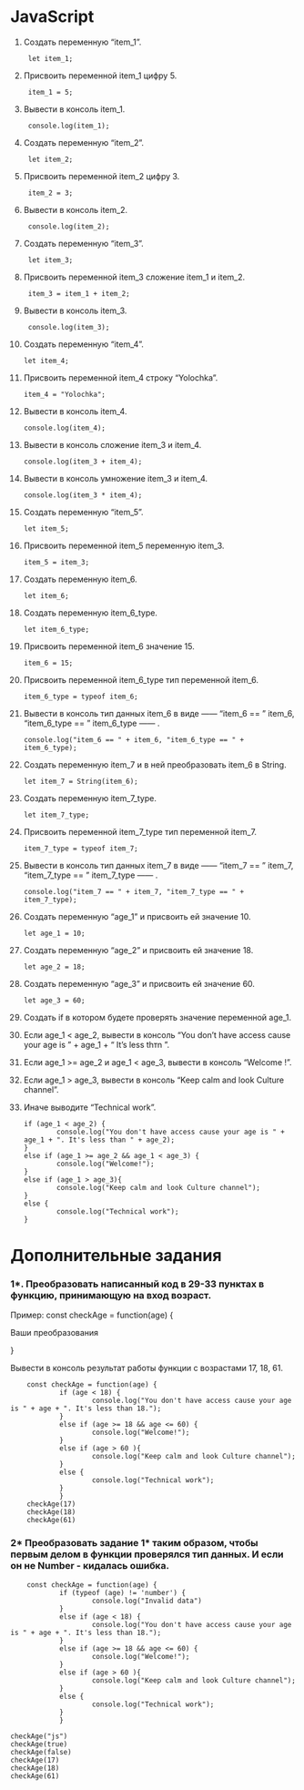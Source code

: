 # JavaScript

1. Создать переменную “item_1”.

        let item_1;

2. Присвоить переменной item_1 цифру 5.

        item_1 = 5;

3. Вывести в консоль item_1.

        console.log(item_1);

4. Создать переменную “item_2”.

        let item_2;

5. Присвоить переменной item_2 цифру 3.

        item_2 = 3;

6. Вывести в консоль item_2.

        console.log(item_2);

7. Создать переменную “item_3”.

        let item_3;

8. Присвоить переменной item_3 сложение item_1 и item_2.

        item_3 = item_1 + item_2;

9. Вывести в консоль item_3.

        console.log(item_3);

10. Создать переменную “item_4”.

        let item_4;

11. Присвоить переменной item_4 строку “Yolochka”.

        item_4 = "Yolochka";

12. Вывести в консоль item_4. 

        console.log(item_4);

13. Вывести в консоль сложение item_3 и item_4.

        console.log(item_3 + item_4);

14. Вывести в консоль умножение item_3 и item_4.

        console.log(item_3 * item_4);

15. Создать переменную “item_5”.

        let item_5;

16. Присвоить переменной item_5 переменную item_3.

        item_5 = item_3;

17. Создать переменную item_6.

        let item_6;

18. Создать переменную item_6_type.

        let item_6_type;

19. Присвоить переменной item_6 значение 15.

        item_6 = 15;

20. Присвоить переменной item_6_type тип переменной item_6.

        item_6_type = typeof item_6;

21. Вывести в консоль тип данных item_6 в виде ——  “item_6 == ”  item_6,  “item_6_type == ”  item_6_type ——  .

        console.log("item_6 == " + item_6, "item_6_type == " + item_6_type);

22. Создать переменную item_7 и в ней преобразовать item_6 в String.

        let item_7 = String(item_6);

23. Создать переменную item_7_type.

        let item_7_type;

24. Присвоить переменной item_7_type тип переменной item_7.

        item_7_type = typeof item_7;

25. Вывести в консоль тип данных item_7 в виде ——  “item_7 == ”  item_7,  “item_7_type == ”  item_7_type ——  .

        console.log("item_7 == " + item_7, "item_7_type == " + item_7_type);

26. Создать переменную “age_1” и присвоить ей значение 10.

        let age_1 = 10;

27. Создать переменную “age_2” и присвоить ей значение 18.

        let age_2 = 18;

28. Создать переменную “age_3” и присвоить ей значение 60.

        let age_3 = 60;

29. Создать if в котором будете проверять значение переменной age_1.
30. Если age_1 < age_2, вывести в консоль “You don’t have access cause your age is ” + age_1 + “ It’s less thтn ”.
31. Если age_1 >=  age_2 и age_1 <  age_3, вывести в консоль “Welcome  !”.
32. Если age_1  > age_3, вывести в консоль “Keep calm and look Culture channel”.
33. Иначе выводите “Technical work”.

        if (age_1 < age_2) {
                console.log("You don't have access cause your age is " + age_1 + ". It's less than " + age_2);
        }
        else if (age_1 >= age_2 && age_1 < age_3) {
                console.log("Welcome!");
        }
        else if (age_1 > age_3){
                console.log("Keep calm and look Culture channel");
        }
        else {
                console.log("Technical work");
        }
        
# Дополнительные задания #

### 1*. Преобразовать написанный код в 29-33 пунктах в функцию, принимающую на вход возраст. ###

Пример: const checkAge = function(age) {

Ваши преобразования

}

Вывести в консоль результат работы функции с возрастами 17, 18, 61.

        const checkAge = function(age) {
                if (age < 18) {
                        console.log("You don't have access cause your age is " + age + ". It's less than 18.");
                }
                else if (age >= 18 && age <= 60) {
                        console.log("Welcome!");
                }
                else if (age > 60 ){
                        console.log("Keep calm and look Culture channel");
                }
                else {
                        console.log("Technical work");
                }
                }
        checkAge(17)
        checkAge(18)
        checkAge(61)
        

### 2* Преобразовать задание 1* таким образом, чтобы первым делом в функции проверялся тип данных. И если он не Number - кидалась ошибка. ###

        const checkAge = function(age) {
                if (typeof (age) != 'number') {
                        console.log("Invalid data")
                }
                else if (age < 18) {
                        console.log("You don't have access cause your age is " + age + ". It's less than 18.");
                }
                else if (age >= 18 && age <= 60) {
                        console.log("Welcome!");
                }
                else if (age > 60 ){
                        console.log("Keep calm and look Culture channel");
                }
                else {
                        console.log("Technical work");
                }
                }

    checkAge("js")
    checkAge(true)
    checkAge(false)
    checkAge(17)
    checkAge(18)
    checkAge(61)
